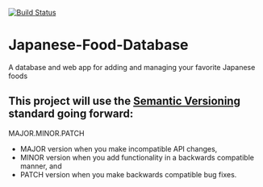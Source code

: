 [![Build Status](https://travis-ci.com/andrewguest/Japanese-Food-Database.svg?branch=master)](https://travis-ci.com/andrewguest/Japanese-Food-Database)

# Japanese-Food-Database
A database and web app for adding and managing your favorite Japanese foods


## This project will use the [Semantic Versioning](https://semver.org/) standard going forward:
MAJOR.MINOR.PATCH


- MAJOR version when you make incompatible API changes,
- MINOR version when you add functionality in a backwards compatible manner, and
- PATCH version when you make backwards compatible bug fixes.
